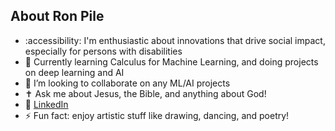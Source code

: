 ## About Ron Pile

- :accessibility: I'm enthusiastic about innovations that drive social impact, especially for persons with disabilities
- 🤖 Currently learning Calculus for Machine Learning, and doing projects on deep learning and AI
- 👯 I’m looking to collaborate on any ML/AI projects
- ✝️ Ask me about Jesus, the Bible, and anything about God!
- 📱 [LinkedIn](https://www.linkedin.com/in/ron-george-pile-078b64211/)
- ⚡ Fun fact: enjoy artistic stuff like drawing, dancing, and poetry!

